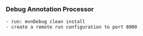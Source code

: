 ### Debug Annotation Processor
    - run: mvnDebug clean install
    - create a remote run configuration to port 8000
